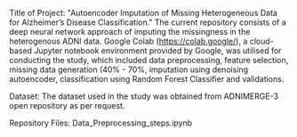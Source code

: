 Title of Project: "Autoencoder Imputation of Missing Heterogeneous Data for Alzheimer’s Disease Classification."
The current repository consists of a deep neural network approach of imputing the missingness in the heterogenous ADNI data.
Google Colab (https://colab.google/), a cloud-based Jupyter notebook environment provided by Google, was utilised for conducting the study, which included data preprocessing, feature selection, missing data generation (40% - 70%, imputation using denoising autoencoder, classification using Random Forest Classifier and validations.

Dataset:
The dataset used in the study was obtained from ADNIMERGE-3 open repository as per request.

Repository Files:
Data_Preprocessing_steps.ipynb
